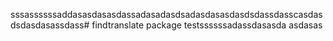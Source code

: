 sssassssssaddasasdasasdassadasadasdsadasdasasdasdsdassdasscasdasdsdasdasassdass# findtranslate package
testssssssadassdasasda
asdasas
